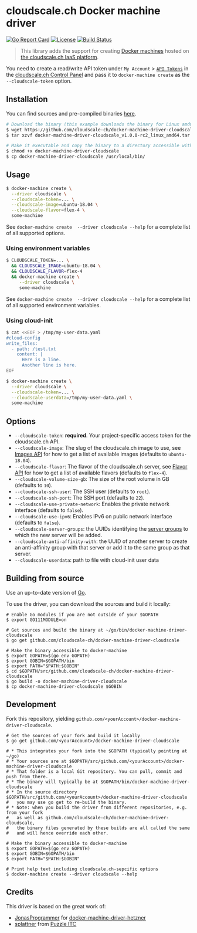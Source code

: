 # cloudscale.ch Docker machine driver

[![Go Report Card](https://goreportcard.com/badge/github.com/cloudscale-ch/docker-machine-driver-cloudscale)](https://goreportcard.com/report/github.com/cloudscale-ch/docker-machine-driver-cloudscale)
[![License](https://img.shields.io/badge/License-MIT-blue.svg)](https://opensource.org/licenses/MIT)
[![Build Status](https://api.travis-ci.com/cloudscale-ch/docker-machine-driver-cloudscale.svg?branch=master)](https://travis-ci.com/cloudscale-ch/docker-machine-driver-cloudscale)

> This library adds the support for creating [Docker machines](https://github.com/docker/machine) hosted on [the cloudscale.ch IaaS platform](https://www.cloudscale.ch).

You need to create a read/write API token under `My Account` > [`API Tokens`](https://control.cloudscale.ch/user/api-tokens) in the [cloudscale.ch Control Panel](https://control.cloudscale.ch/server)
and pass it to `docker-machine create` as the `--cloudscale-token` option.

## Installation

You can find sources and pre-compiled binaries [here](https://github.com/cloudscale-ch/docker-machine-driver-cloudscale/releases).

```bash
# Download the binary (this example downloads the binary for Linux amd64)
$ wget https://github.com/cloudscale-ch/docker-machine-driver-cloudscale/releases/download/v1.0.0-rc2/docker-machine-driver-cloudscale_v1.0.0-rc2_linux_amd64.tar.gz
$ tar xzvf docker-machine-driver-cloudscale_v1.0.0-rc2_linux_amd64.tar.gz

# Make it executable and copy the binary to a directory accessible with your $PATH
$ chmod +x docker-machine-driver-cloudscale
$ cp docker-machine-driver-cloudscale /usr/local/bin/
```

## Usage

```bash
$ docker-machine create \
  --driver cloudscale \
  --cloudscale-token=... \
  --cloudscale-image=ubuntu-18.04 \
  --cloudscale-flavor=flex-4 \
  some-machine
```

See `docker-machine create  --driver cloudscale --help` for a complete list of all supported options.

### Using environment variables

```bash
$ CLOUDSCALE_TOKEN=... \
  && CLOUDSCALE_IMAGE=ubuntu-18.04 \
  && CLOUDSCALE_FLAVOR=flex-4
  && docker-machine create \
     --driver cloudscale \
     some-machine
```

See `docker-machine create  --driver cloudscale --help` for a complete list of all supported environment variables.

### Using cloud-init

```bash
$ cat <<EOF > /tmp/my-user-data.yaml
#cloud-config
write_files:
  - path: /test.txt
    content: |
      Here is a line.
      Another line is here.
EOF
```

```bash
$ docker-machine create \
  --driver cloudscale \
  --cloudscale-token=... \
  --cloudscale-userdata=/tmp/my-user-data.yaml \
  some-machine
```


## Options

- `--cloudscale-token`: **required**. Your project-specific access token for the cloudscale.ch API.
- `--cloudscale-image`: The slug of the cloudscale.ch image to use, see [Images API](https://www.cloudscale.ch/en/api/v1#images) for how to get a list of available images (defaults to `ubuntu-18.04`).
- `--cloudscale-flavor`: The flavor of the cloudscale.ch server, see [Flavor API](https://www.cloudscale.ch/en/api/v1#flavors) for how to get a list of available flavors (defaults to `flex-4`).
- `--cloudscale-volume-size-gb`: The size of the root volume in GB (defaults to `10`).
- `--cloudscale-ssh-user`: The SSH user (defaults to `root`).
- `--cloudscale-ssh-port`: The SSH port (defaults to `22`).
- `--cloudscale-use-private-network`: Enables the private network interface (defaults to `false`).
- `--cloudscale-use-ipv6`: Enables IPv6 on public network interface (defaults to `false`).
- `--cloudscale-server-groups`: the UUIDs identifying the [server groups](https://www.cloudscale.ch/en/api/v1#server-groups) to which the new server will be added.
- `--cloudscale-anti-affinity-with`: the UUID of another server to create an anti-affinity group with that server or add it to the same group as that server.
- `--cloudscale-userdata`: path to file with cloud-init user data



## Building from source

Use an up-to-date version of [Go](https://golang.org/dl).

To use the driver, you can download the sources and build it locally:

```shell
# Enable Go modules if you are not outside of your $GOPATH
$ export GO111MODULE=on
 
# Get sources and build the binary at ~/go/bin/docker-machine-driver-cloudscale
$ go get github.com/cloudscale-ch/docker-machine-driver-cloudscale

# Make the binary accessible to docker-machine
$ export GOPATH=$(go env GOPATH)
$ export GOBIN=$GOPATH/bin
$ export PATH="$PATH:$GOBIN"
$ cd $GOPATH/src/github.com/cloudscale-ch/docker-machine-driver-cloudscale
$ go build -o docker-machine-driver-cloudscale
$ cp docker-machine-driver-cloudscale $GOBIN
```

## Development

Fork this repository, yielding `github.com/<yourAccount>/docker-machine-driver-cloudscale`.

```shell
# Get the sources of your fork and build it locally
$ go get github.com/<yourAccount>/docker-machine-driver-cloudscale

# * This integrates your fork into the $GOPATH (typically pointing at ~/go)
# * Your sources are at $GOPATH/src/github.com/<yourAccount>/docker-machine-driver-cloudscale
# * That folder is a local Git repository. You can pull, commit and push from there.
# * The binary will typically be at $GOPATH/bin/docker-machine-driver-cloudscale
# * In the source directory $GOPATH/src/github.com/<yourAccount>/docker-machine-driver-cloudscale
#   you may use go get to re-build the binary.
# * Note: when you build the driver from different repositories, e.g. from your fork
#   as well as github.com/cloudscale-ch/docker-machine-driver-cloudscale,
#   the binary files generated by these builds are all called the same
#   and will hence override each other.

# Make the binary accessible to docker-machine
$ export GOPATH=$(go env GOPATH)
$ export GOBIN=$GOPATH/bin
$ export PATH="$PATH:$GOBIN"

# Print help text including cloudscale.ch-sepcific options
$ docker-machine create --driver cloudscale --help
```

## Credits
This driver is based on the great work of:
* [JonasProgrammer](https://github.com/JonasProgrammer/) for [docker-machine-driver-hetzner](https://github.com/JonasProgrammer/docker-machine-driver-hetzner)
* [splattner](https://github.com/splattner) from [Puzzle ITC](https://www.puzzle.ch)
